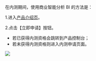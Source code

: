 在内测期间，使用商业智能分析 BI 的方法是：

1.进入[产品介绍页](http://tce.fsphere.cn/product/bi)。
 
2.点击【立即申请】按钮。

* 若已获得内测资格会跳转到产品控制台；
* 若未获得内测资格则进入内测申请页面。

![](https://mc.qcloudimg.com/static/img/2eddbacd6f0e8dfddb2a57c7aa3fd958/image.png)
